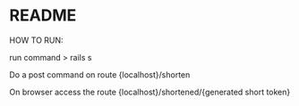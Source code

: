 # README
HOW TO RUN:

  run command > rails s
  
  Do a post command on route {localhost}/shorten
  
  On browser access the route {localhost}/shortened/{generated short token}
